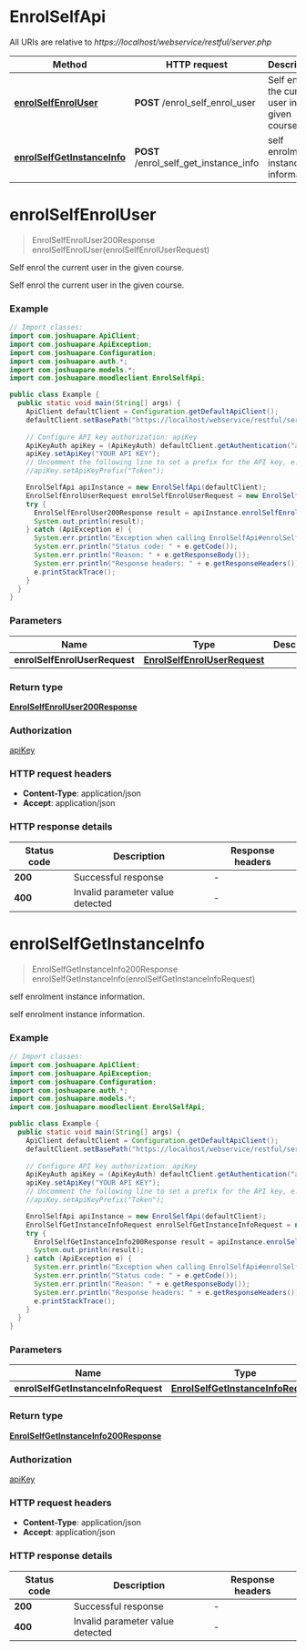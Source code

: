 # EnrolSelfApi

All URIs are relative to *https://localhost/webservice/restful/server.php*

| Method | HTTP request | Description |
|------------- | ------------- | -------------|
| [**enrolSelfEnrolUser**](EnrolSelfApi.md#enrolSelfEnrolUser) | **POST** /enrol_self_enrol_user | Self enrol the current user in the given course. |
| [**enrolSelfGetInstanceInfo**](EnrolSelfApi.md#enrolSelfGetInstanceInfo) | **POST** /enrol_self_get_instance_info | self enrolment instance information. |


<a id="enrolSelfEnrolUser"></a>
# **enrolSelfEnrolUser**
> EnrolSelfEnrolUser200Response enrolSelfEnrolUser(enrolSelfEnrolUserRequest)

Self enrol the current user in the given course.

Self enrol the current user in the given course.

### Example
```java
// Import classes:
import com.joshuapare.ApiClient;
import com.joshuapare.ApiException;
import com.joshuapare.Configuration;
import com.joshuapare.auth.*;
import com.joshuapare.models.*;
import com.joshuapare.moodleclient.EnrolSelfApi;

public class Example {
  public static void main(String[] args) {
    ApiClient defaultClient = Configuration.getDefaultApiClient();
    defaultClient.setBasePath("https://localhost/webservice/restful/server.php");
    
    // Configure API key authorization: apiKey
    ApiKeyAuth apiKey = (ApiKeyAuth) defaultClient.getAuthentication("apiKey");
    apiKey.setApiKey("YOUR API KEY");
    // Uncomment the following line to set a prefix for the API key, e.g. "Token" (defaults to null)
    //apiKey.setApiKeyPrefix("Token");

    EnrolSelfApi apiInstance = new EnrolSelfApi(defaultClient);
    EnrolSelfEnrolUserRequest enrolSelfEnrolUserRequest = new EnrolSelfEnrolUserRequest(); // EnrolSelfEnrolUserRequest | 
    try {
      EnrolSelfEnrolUser200Response result = apiInstance.enrolSelfEnrolUser(enrolSelfEnrolUserRequest);
      System.out.println(result);
    } catch (ApiException e) {
      System.err.println("Exception when calling EnrolSelfApi#enrolSelfEnrolUser");
      System.err.println("Status code: " + e.getCode());
      System.err.println("Reason: " + e.getResponseBody());
      System.err.println("Response headers: " + e.getResponseHeaders());
      e.printStackTrace();
    }
  }
}
```

### Parameters

| Name | Type | Description  | Notes |
|------------- | ------------- | ------------- | -------------|
| **enrolSelfEnrolUserRequest** | [**EnrolSelfEnrolUserRequest**](EnrolSelfEnrolUserRequest.md)|  | |

### Return type

[**EnrolSelfEnrolUser200Response**](EnrolSelfEnrolUser200Response.md)

### Authorization

[apiKey](../README.md#apiKey)

### HTTP request headers

 - **Content-Type**: application/json
 - **Accept**: application/json

### HTTP response details
| Status code | Description | Response headers |
|-------------|-------------|------------------|
| **200** | Successful response |  -  |
| **400** | Invalid parameter value detected |  -  |

<a id="enrolSelfGetInstanceInfo"></a>
# **enrolSelfGetInstanceInfo**
> EnrolSelfGetInstanceInfo200Response enrolSelfGetInstanceInfo(enrolSelfGetInstanceInfoRequest)

self enrolment instance information.

self enrolment instance information.

### Example
```java
// Import classes:
import com.joshuapare.ApiClient;
import com.joshuapare.ApiException;
import com.joshuapare.Configuration;
import com.joshuapare.auth.*;
import com.joshuapare.models.*;
import com.joshuapare.moodleclient.EnrolSelfApi;

public class Example {
  public static void main(String[] args) {
    ApiClient defaultClient = Configuration.getDefaultApiClient();
    defaultClient.setBasePath("https://localhost/webservice/restful/server.php");
    
    // Configure API key authorization: apiKey
    ApiKeyAuth apiKey = (ApiKeyAuth) defaultClient.getAuthentication("apiKey");
    apiKey.setApiKey("YOUR API KEY");
    // Uncomment the following line to set a prefix for the API key, e.g. "Token" (defaults to null)
    //apiKey.setApiKeyPrefix("Token");

    EnrolSelfApi apiInstance = new EnrolSelfApi(defaultClient);
    EnrolSelfGetInstanceInfoRequest enrolSelfGetInstanceInfoRequest = new EnrolSelfGetInstanceInfoRequest(); // EnrolSelfGetInstanceInfoRequest | 
    try {
      EnrolSelfGetInstanceInfo200Response result = apiInstance.enrolSelfGetInstanceInfo(enrolSelfGetInstanceInfoRequest);
      System.out.println(result);
    } catch (ApiException e) {
      System.err.println("Exception when calling EnrolSelfApi#enrolSelfGetInstanceInfo");
      System.err.println("Status code: " + e.getCode());
      System.err.println("Reason: " + e.getResponseBody());
      System.err.println("Response headers: " + e.getResponseHeaders());
      e.printStackTrace();
    }
  }
}
```

### Parameters

| Name | Type | Description  | Notes |
|------------- | ------------- | ------------- | -------------|
| **enrolSelfGetInstanceInfoRequest** | [**EnrolSelfGetInstanceInfoRequest**](EnrolSelfGetInstanceInfoRequest.md)|  | |

### Return type

[**EnrolSelfGetInstanceInfo200Response**](EnrolSelfGetInstanceInfo200Response.md)

### Authorization

[apiKey](../README.md#apiKey)

### HTTP request headers

 - **Content-Type**: application/json
 - **Accept**: application/json

### HTTP response details
| Status code | Description | Response headers |
|-------------|-------------|------------------|
| **200** | Successful response |  -  |
| **400** | Invalid parameter value detected |  -  |

